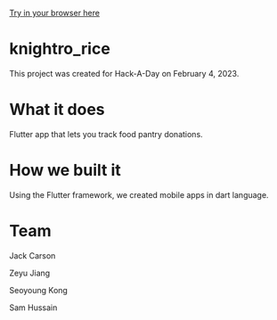 <a href="https://insaneh4.github.io/knightro_rice/">Try in your browser here</a>  
# knightro_rice
This project was created for Hack-A-Day on February 4, 2023.

# What it does
Flutter app that lets you track food pantry donations.

# How we built it
Using the Flutter framework, we created mobile apps in dart language.

# Team
Jack Carson

Zeyu Jiang

Seoyoung Kong

Sam Hussain
